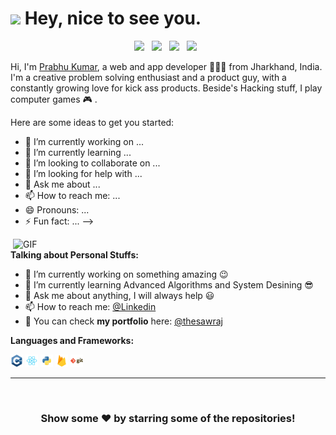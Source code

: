 <h1><img src="https://emojis.slackmojis.com/emojis/images/1531849430/4246/blob-sunglasses.gif?1531849430" width="30"/> Hey, nice to see you.</h1>

<p align="center">
<a href="https://www.linkedin.com/in/funky-poseidon/" target="_blank"><img height=30 src="https://img.icons8.com/doodle/48/000000/linkedin.png"/></a>&nbsp;&nbsp;
<a href="https://www.instagram.com/arnab_funky/" target="_blank"><img height=30 src="https://cdn-icons-png.flaticon.com/512/1384/1384063.png"/></a>&nbsp;&nbsp;
<a href="https://www.codechef.com/users/arnabray" target="_blank"><img height=30 src="https://api.iconify.design/simple-icons:codechef.svg"/></a>&nbsp;&nbsp;
<a href="https://www.facebook.com/funky.poseidon/" target="_blank"><img height=30 src="https://img.icons8.com/doodle/48/000000/facebook-new.png"/></a>&nbsp;&nbsp;

</p>

Hi, I'm [Prabhu Kumar](https://www.linkedin.com/in/prabhu-kumar-saw-43b467135/), a web and app developer 👨🏻‍💻 from Jharkhand, India. I'm a creative problem solving enthusiast and a product guy, with a constantly growing love for kick ass products. Beside's Hacking stuff, I play computer games :video_game: .


Here are some ideas to get you started:

- 🔭 I’m currently working on ...
- 🌱 I’m currently learning ...
- 👯 I’m looking to collaborate on ...
- 🤔 I’m looking for help with ...
- 💬 Ask me about ...
- 📫 How to reach me: ...
- 😄 Pronouns: ...
- ⚡ Fun fact: ...
-->

<img align="right" alt="GIF" src="https://media.giphy.com/media/836HiJc7pgzy8iNXCn/giphy.gif" width="500" height="auto" />

**Talking about Personal Stuffs:**

- 🔭 I’m currently working on something amazing :wink:
- 🌱 I’m currently learning Advanced Algorithms and System Desining :sunglasses:
- 💬 Ask me about anything, I will always help :smiley:
- 📫 How to reach me: [@Linkedin]([https://www.linkedin.com/in/prabhu-kumar-saw-43b467135/])
- 👾 You can check **my portfolio** here: [@thesawraj](shorturl.at/sTWY6)

**Languages and Frameworks:**  

<code><img height="20" src="https://raw.githubusercontent.com/github/explore/80688e429a7d4ef2fca1e82350fe8e3517d3494d/topics/cpp/cpp.png"></code>
<code><img height="20" src="https://raw.githubusercontent.com/github/explore/80688e429a7d4ef2fca1e82350fe8e3517d3494d/topics/react/react.png"></code>
<code><img height="20" src="https://raw.githubusercontent.com/github/explore/80688e429a7d4ef2fca1e82350fe8e3517d3494d/topics/python/python.png"></code>
<code><img height="20" src="https://raw.githubusercontent.com/github/explore/80688e429a7d4ef2fca1e82350fe8e3517d3494d/topics/firebase/firebase.png"></code>
<code><img height="20" src="https://raw.githubusercontent.com/github/explore/80688e429a7d4ef2fca1e82350fe8e3517d3494d/topics/git/git.png"></code>
<hr>
</br>


<div align="center">

### Show some ❤️ by starring some of the repositories!
</div>
